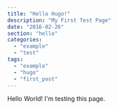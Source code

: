 ```yaml
---
title: "Hello Hugo!"
description: "My First Test Page"
date: "2016-02-26"
section: "hello"
categories:
  - "example"
  - "test"
tags:
  - "example"
  - "hugo"
  - "first_post"
---
```


Hello World! I'm testing this page.